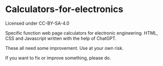 # Calculators-for-electronics

Licensed under CC-BY-SA-4.0

Specific function web page calculators for electronic engineering. HTML, CSS and Javascript written with the help of ChatGPT.

These all need some improvement. Use at your own risk.

If you want to fix or improve something, please do.

